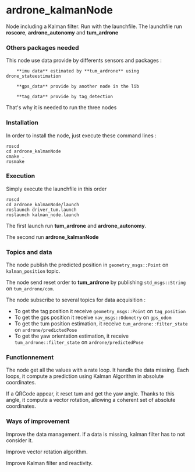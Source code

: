ardrone_kalmanNode
==============

Node including a Kalman filter. Run with the launchfile. The launchfile run **roscore**, **ardrone_autonomy** and **tum_ardrone**

### Others packages needed

This node use data provide by differents sensors and packages :

        **imu data** estimated by **tum_ardrone** using drone_stateestimation
          
        **gps_data** provide by another node in the lib
        
        **tag_data** provide by tag_detection
        
        
That's why it is needed to run the three nodes

### Installation

In order to install the node, just execute these command lines :
```
roscd
cd ardrone_kalmanNode
cmake .
rosmake

```

### Execution

Simply execute the launchfile in this order

```
roscd 
cd ardrone_kalmanNode/launch
roslaunch driver_tum.launch
roslaunch kalman_node.launch

```

The first launch run **tum_ardrone** and **ardrone_autonomy**.
 
The second run **ardrone_kalmanNode**

### Topics and data

The node publish the predicted position in ```geometry_msgs::Point``` on ```kalman_position``` topic.

The node send reset order to **tum_ardrone** by publishing ```std_msgs::String``` on ```tum_ardrone/com```.

The node subscribe to several topics for data acquisition : 

   * To get the tag position it receive ```geometry_msgs::Point``` on  ```tag_position```
   * To get the gps position it receive ```nav_msgs::Odometry``` on  ```gps_odom```
   * To get the tum position estimation, it receive ```tum_ardrone::filter_state``` on  ```ardrone/predictedPose```
   * To get the yaw orientation estimation, it receive ```tum_ardrone::filter_state``` on  ```ardrone/predictedPose```
   
### Functionnement

The node get all the values with a rate loop. It handle the data missing. Each loops, it compute a prediction using Kalman Algorithm in absolute coordinates. 

If a QRCode appear, it reset tum and get the yaw angle. Thanks to this angle, it compute a vector rotation, allowing a coherent set of absolute coordinates.

### Ways of improvement
Improve the data management. If a data is missing, kalman filter has to not consider it.

Improve vector rotation algorithm.

Improve Kalman filter and reactivity.
